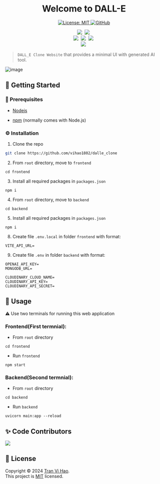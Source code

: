 <h1 align="center">Welcome to DALL-E</h1>
<p align="center">
  <a href="https://github.com/vihao1802/dalle_clone/blob/main/LICENSE">
    <img alt="License: MIT" src="https://img.shields.io/badge/license-MIT-yellow.svg" target="_blank" />
  </a>
  <a href="https://github.com/vihao1802/dalle_clone/watchers">
    <img alt="GitHub" src="https://img.shields.io/github/watchers/vihao1802/dalle_clone" target="_blank" />
  </a>
</p>

<p align="center">
  <img src="https://img.shields.io/badge/React-20232A?style=for-the-badge&logo=react&logoColor=61DAFB"/></a>&nbsp
  <img src="https://img.shields.io/badge/Tailwind_CSS-38B2AC?style=for-the-badge&logo=tailwind-css&logoColor=white"/></a>&nbsp
  <br>
  <img src="https://img.shields.io/badge/Express%20js-000000?style=for-the-badge&logo=express&logoColor=white"/></a>&nbsp
  <img src="https://img.shields.io/badge/Cloudinary-3448C5?style=for-the-badge&logo=Cloudinary&logoColor=white"/></a>&nbsp
  <img src="https://img.shields.io/badge/MongoDB-4EA94B?style=for-the-badge&logo=mongodb&logoColor=white"/></a>&nbsp
  <br>
  <img src="https://img.shields.io/badge/JavaScript-323330?style=for-the-badge&logo=javascript&logoColor=F7DF1E"/></a>&nbsp 
</p>

> `DALL_E Clone Website` that provides a minimal UI with generated AI tool.

![image](https://github.com/vihao1802/dalle_clone/assets/108573121/ca894ff0-1611-4f3b-8ef9-0d35434a6bfa)

<!--
<img src="/docs/screenshot.png" width="100%">

## Render Deployment

### Frontend: <a href="https://website-classin-hu7l.onrender.com/" target="_blank">https://website-classin-hu7l.onrender.com/</a>

### Backend: <a href="https://website-classin.onrender.com" target="_blank">https://website-classin.onrender.com</a>
-->

<!-- GETTING STARTED -->

## 🎯 Getting Started

### 💎 Prerequisites

- <p><a href="https://nodejs.org/en">Nodejs</a></p>
- <p><a href="https://www.npmjs.com/">npm</a> (normally comes with Node.js)</p>

### ⚙️ Installation

1. Clone the repo

```sh
git clone https://github.com/vihao1802/dalle_clone
```

2. From `root` directory, move to `frontend`

```
cd frontend
```

3. Install all required packages in `packages.json`

```
npm i
```

4. From `root` directory, move to `backend`

```
cd backend
```

5. Install all required packages in `packages.json`

```
npm i
```

8. Create file `.env.local` in folder `frontend` with format:

```env
VITE_API_URL=
```

9. Create file `.env` in folder `backend` with format:

```env
OPENAI_API_KEY=
MONGODB_URL=

CLOUDINARY_CLOUD_NAME=
CLOUDINARY_API_KEY=
CLOUDINARY_API_SECRET=
```

## 🚀 Usage

⚠️ Use two terminals for running this web application

### Frontend(First termnial):

- From `root` directory

```
cd frontend
```

- Run `frontend`

```
npm start
```

### Backend(Second termnial):

- From `root` directory

```
cd backend
```

- Run `backend`

```
uvicorn main:app --reload
```

## ✨ Code Contributors

<a href="https://github.com/vihao1802/dalle_clone/graphs/contributors">
  <img src="https://contrib.rocks/image?repo=vihao1802/dalle_clone" />
</a>

## 📝 License

Copyright © 2024 [Tran Vi Hao](https://github.com/vihao1802).<br />
This project is [MIT](https://github.com/vihao1802/dalle_clone/blob/main/LICENSE) licensed.
